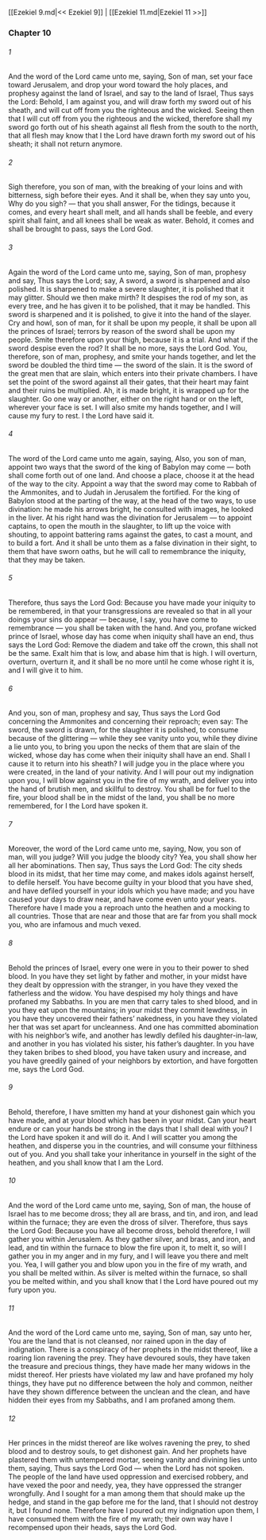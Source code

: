 [[Ezekiel 9.md|<< Ezekiel 9]]  |  [[Ezekiel 11.md|Ezekiel 11 >>]]

### Chapter 10
###### 1
And the word of the Lord came unto me, saying, Son of man, set your face toward Jerusalem, and drop your word toward the holy places, and prophesy against the land of Israel, and say to the land of Israel, Thus says the Lord: Behold, I am against you, and will draw forth my sword out of his sheath, and will cut off from you the righteous and the wicked. Seeing then that I will cut off from you the righteous and the wicked, therefore shall my sword go forth out of his sheath against all flesh from the south to the north, that all flesh may know that I the Lord have drawn forth my sword out of his sheath; it shall not return anymore.

###### 2
Sigh therefore, you son of man, with the breaking of your loins and with bitterness, sigh before their eyes. And it shall be, when they say unto you, Why do you sigh? — that you shall answer, For the tidings, because it comes, and every heart shall melt, and all hands shall be feeble, and every spirit shall faint, and all knees shall be weak as water. Behold, it comes and shall be brought to pass, says the Lord God.

###### 3
Again the word of the Lord came unto me, saying, Son of man, prophesy and say, Thus says the Lord; say, A sword, a sword is sharpened and also polished. It is sharpened to make a severe slaughter, it is polished that it may glitter. Should we then make mirth? It despises the rod of my son, as every tree, and he has given it to be polished, that it may be handled. This sword is sharpened and it is polished, to give it into the hand of the slayer. Cry and howl, son of man, for it shall be upon my people, it shall be upon all the princes of Israel; terrors by reason of the sword shall be upon my people. Smite therefore upon your thigh, because it is a trial. And what if the sword despise even the rod? It shall be no more, says the Lord God. You, therefore, son of man, prophesy, and smite your hands together, and let the sword be doubled the third time — the sword of the slain. It is the sword of the great men that are slain, which enters into their private chambers. I have set the point of the sword against all their gates, that their heart may faint and their ruins be multiplied. Ah, it is made bright, it is wrapped up for the slaughter. Go one way or another, either on the right hand or on the left, wherever your face is set. I will also smite my hands together, and I will cause my fury to rest. I the Lord have said it.

###### 4
The word of the Lord came unto me again, saying, Also, you son of man, appoint two ways that the sword of the king of Babylon may come — both shall come forth out of one land. And choose a place, choose it at the head of the way to the city. Appoint a way that the sword may come to Rabbah of the Ammonites, and to Judah in Jerusalem the fortified. For the king of Babylon stood at the parting of the way, at the head of the two ways, to use divination: he made his arrows bright, he consulted with images, he looked in the liver. At his right hand was the divination for Jerusalem — to appoint captains, to open the mouth in the slaughter, to lift up the voice with shouting, to appoint battering rams against the gates, to cast a mount, and to build a fort. And it shall be unto them as a false divination in their sight, to them that have sworn oaths, but he will call to remembrance the iniquity, that they may be taken.

###### 5
Therefore, thus says the Lord God: Because you have made your iniquity to be remembered, in that your transgressions are revealed so that in all your doings your sins do appear — because, I say, you have come to remembrance — you shall be taken with the hand. And you, profane wicked prince of Israel, whose day has come when iniquity shall have an end, thus says the Lord God: Remove the diadem and take off the crown, this shall not be the same. Exalt him that is low, and abase him that is high. I will overturn, overturn, overturn it, and it shall be no more until he come whose right it is, and I will give it to him.

###### 6
And you, son of man, prophesy and say, Thus says the Lord God concerning the Ammonites and concerning their reproach; even say: The sword, the sword is drawn, for the slaughter it is polished, to consume because of the glittering — while they see vanity unto you, while they divine a lie unto you, to bring you upon the necks of them that are slain of the wicked, whose day has come when their iniquity shall have an end. Shall I cause it to return into his sheath? I will judge you in the place where you were created, in the land of your nativity. And I will pour out my indignation upon you, I will blow against you in the fire of my wrath, and deliver you into the hand of brutish men, and skillful to destroy. You shall be for fuel to the fire, your blood shall be in the midst of the land, you shall be no more remembered, for I the Lord have spoken it.

###### 7
Moreover, the word of the Lord came unto me, saying, Now, you son of man, will you judge? Will you judge the bloody city? Yea, you shall show her all her abominations. Then say, Thus says the Lord God: The city sheds blood in its midst, that her time may come, and makes idols against herself, to defile herself. You have become guilty in your blood that you have shed, and have defiled yourself in your idols which you have made; and you have caused your days to draw near, and have come even unto your years. Therefore have I made you a reproach unto the heathen and a mocking to all countries. Those that are near and those that are far from you shall mock you, who are infamous and much vexed.

###### 8
Behold the princes of Israel, every one were in you to their power to shed blood. In you have they set light by father and mother, in your midst have they dealt by oppression with the stranger, in you have they vexed the fatherless and the widow. You have despised my holy things and have profaned my Sabbaths. In you are men that carry tales to shed blood, and in you they eat upon the mountains; in your midst they commit lewdness, in you have they uncovered their fathers’ nakedness, in you have they violated her that was set apart for uncleanness. And one has committed abomination with his neighbor’s wife, and another has lewdly defiled his daughter-in-law, and another in you has violated his sister, his father’s daughter. In you have they taken bribes to shed blood, you have taken usury and increase, and you have greedily gained of your neighbors by extortion, and have forgotten me, says the Lord God.

###### 9
Behold, therefore, I have smitten my hand at your dishonest gain which you have made, and at your blood which has been in your midst. Can your heart endure or can your hands be strong in the days that I shall deal with you? I the Lord have spoken it and will do it. And I will scatter you among the heathen, and disperse you in the countries, and will consume your filthiness out of you. And you shall take your inheritance in yourself in the sight of the heathen, and you shall know that I am the Lord.

###### 10
And the word of the Lord came unto me, saying, Son of man, the house of Israel has to me become dross; they all are brass, and tin, and iron, and lead within the furnace; they are even the dross of silver. Therefore, thus says the Lord God: Because you have all become dross, behold therefore, I will gather you within Jerusalem. As they gather silver, and brass, and iron, and lead, and tin within the furnace to blow the fire upon it, to melt it, so will I gather you in my anger and in my fury, and I will leave you there and melt you. Yea, I will gather you and blow upon you in the fire of my wrath, and you shall be melted within. As silver is melted within the furnace, so shall you be melted within, and you shall know that I the Lord have poured out my fury upon you.

###### 11
And the word of the Lord came unto me, saying, Son of man, say unto her, You are the land that is not cleansed, nor rained upon in the day of indignation. There is a conspiracy of her prophets in the midst thereof, like a roaring lion ravening the prey. They have devoured souls, they have taken the treasure and precious things, they have made her many widows in the midst thereof. Her priests have violated my law and have profaned my holy things, they have put no difference between the holy and common, neither have they shown difference between the unclean and the clean, and have hidden their eyes from my Sabbaths, and I am profaned among them.

###### 12
Her princes in the midst thereof are like wolves ravening the prey, to shed blood and to destroy souls, to get dishonest gain. And her prophets have plastered them with untempered mortar, seeing vanity and divining lies unto them, saying, Thus says the Lord God — when the Lord has not spoken. The people of the land have used oppression and exercised robbery, and have vexed the poor and needy, yea, they have oppressed the stranger wrongfully. And I sought for a man among them that should make up the hedge, and stand in the gap before me for the land, that I should not destroy it, but I found none. Therefore have I poured out my indignation upon them, I have consumed them with the fire of my wrath; their own way have I recompensed upon their heads, says the Lord God.